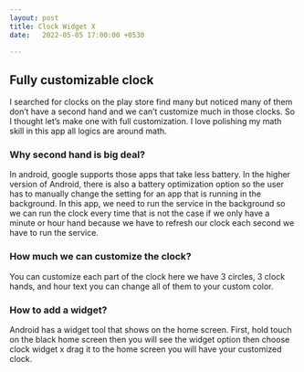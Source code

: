 ```yaml
---
layout: post
title: Clock Widget X
date:   2022-05-05 17:00:00 +0530

---
```



## Fully customizable clock

I searched for clocks on the play store find many but noticed many of them don’t have a second hand and we can’t customize much in those clocks.
So I thought let’s make one with full customization. I love polishing my math skill in this app all logics are around math.


### Why second hand is big deal?

In android, google supports those apps that take less battery. In the higher version of Android, there is also a battery optimization option so the user has to manually change the setting for an app that is running in the background. In this app, we need to run the service in the background so we can run the clock every time that is not the case if we only have a minute or hour hand because we have to refresh our clock each second we have to run the service.


### How much we can customize the clock?

You can customize each part of the clock here we have 3 circles, 3 clock hands, and hour text you can change all of them to your custom color.



### How to add a widget?

Android has a widget tool that shows on the home screen. First, hold touch on the black home screen then you will see the widget option then choose clock widget x drag it to the home screen you will have your customized clock.
